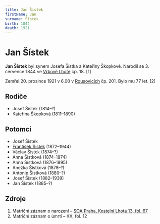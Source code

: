 ```yaml
---
title: Jan Šístek
firstName: Jan
surname: Šístek
birth: 1844
death: 1921
---
```

# Jan Šístek

**Jan Šístek** byl synem Josefa Šístka a Kateřiny Škopkové. Narodil se 3. července 1844 ve [Vrbové Lhotě](https://cs.wikipedia.org/wiki/Vrbov%C3%A1_Lhota) čp. 18. [1]

Zemřel 20. prosince 1921 v 6.00 v [Rousovicích](https://cs.wikipedia.org/wiki/Rousovice) čp. 201. Bylo mu 77 let. [2]


## Rodiče

- Josef Šístek (1814–?)
- Kateřina Škopková (1811–1890)


## Potomci

- Josef Šístek
- [František Šístek](sistek-frantisek-1872.md) (1872–1944)
- Václav Šístek (1874–?)
- Anna Šístková (1874–1874)
- Anna Šístková (1876–1895)
- Anežka Šístková (1878–?)
- Antonie Šístková (1880–?)
- Josef Šístek (1882–1939)
- Jan Šístek (1885–?)


## Zdroje

1. Matriční záznam o narození – [SOA Praha, Kostelní Lhota 13, fol. 67](https://ebadatelna.soapraha.cz/d/7016/70)
2. Matriční záznam o úmrtí – XX, fol. 12